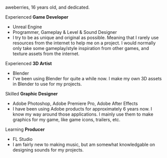 aweberries, 16 years old, and dedicated.

Experienced **Game Developer**
- Unreal Engine
- Programmer, Gameplay & Level & Sound Designer
- I try to be as unique and original as possible. Meaning that I rarely use resources from the internet to help me on a project. I would normally only take some gameplay/style inspiration from other games, and texture assets from the internet.

Experienced **3D Artist**
- Blender
- I've been using Blender for quite a while now. I make my own 3D assets in Blender to use for my projects.

Skilled **Graphic Designer**
- Adobe Photoshop, Adobe Premiere Pro, Adobe After Effects
- I have been using Adobe products for approximately 6 years now. I know my way around those applications. I mainly use them to make graphics for my game, like game icons, trailers, etc.

Learning **Producer**
- FL Studio
- I am fairly new to making music, but am somewhat knowledgable on designing sounds for my projects.
